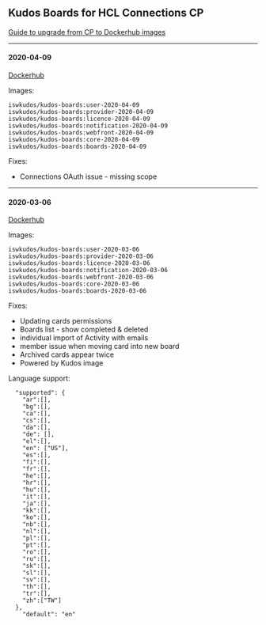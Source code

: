 ## Kudos Boards for HCL Connections CP

[Guide to upgrade from CP to Dockerhub images](https://docs.kudosapps.com/boards/cp/dockerhub/)

<!-- ---

#### 2020-06-04

[Dockerhub](https://hub.docker.com/repository/docker/iswkudos/kudos-boards/tags?page=1&name=2020-06-04)

Images:

```
iswkudos/kudos-boards:user-2020-06-04
iswkudos/kudos-boards:provider-2020-06-04
iswkudos/kudos-boards:licence-2020-06-04
iswkudos/kudos-boards:notification-2020-06-04
iswkudos/kudos-boards:webfront-2020-06-04
iswkudos/kudos-boards:core-2020-06-04
iswkudos/kudos-boards:boards-2020-06-04
```

Please see our [Cloud blog](https://blog.kudosapps.com/weve-got-some-kudos-boards-changes-for-you)

Improvements:

- Loading performance
- Rendering performance
- Reduce size of application
- Node view UI refresh

New Features:

- Card theme from uploaded images
- Preview uploaded files (images, docx, pdf, html etc)
- Todos Overview - [filtering to selected Boards](https://blog.kudosapps.com/part-3-weve-got-some-kudos-boards-changes-for-you)
- Drag and drop Email into Cards (ie from HCL Notes)
- Activity Stream Gadget for Boards - [config updates required](/boards/connections/widgets-on-prem/)
- Multiple Assignment options for Cards

Fixes:

- Email notifications for invited collaborators -->

---

#### 2020-04-09

[Dockerhub](https://hub.docker.com/repository/docker/iswkudos/kudos-boards/tags?page=1&name=2020-04-09)

Images:

```
iswkudos/kudos-boards:user-2020-04-09
iswkudos/kudos-boards:provider-2020-04-09
iswkudos/kudos-boards:licence-2020-04-09
iswkudos/kudos-boards:notification-2020-04-09
iswkudos/kudos-boards:webfront-2020-04-09
iswkudos/kudos-boards:core-2020-04-09
iswkudos/kudos-boards:boards-2020-04-09
```

Fixes:

- Connections OAuth issue - missing scope

---

#### 2020-03-06

[Dockerhub](https://hub.docker.com/repository/docker/iswkudos/kudos-boards/tags?page=1&name=2020-03-06)

Images:

```
iswkudos/kudos-boards:user-2020-03-06
iswkudos/kudos-boards:provider-2020-03-06
iswkudos/kudos-boards:licence-2020-03-06
iswkudos/kudos-boards:notification-2020-03-06
iswkudos/kudos-boards:webfront-2020-03-06
iswkudos/kudos-boards:core-2020-03-06
iswkudos/kudos-boards:boards-2020-03-06
```


Fixes:

- Updating cards permissions
- Boards list - show completed & deleted
- individual import of Activity with emails
- member issue when moving card into new board
- Archived cards appear twice
- Powered by Kudos image
 
Language support:
```
  "supported": {
    "ar":[],
    "bg":[],
    "ca":[],
    "cs":[],
    "da":[],
    "de": [],
    "el":[],
    "en": ["US"],
    "es":[],
    "fi":[],
    "fr":[],
    "he":[],
    "hr":[],
    "hu":[],
    "it":[],
    "ja":[],
    "kk":[],
    "ko":[],
    "nb":[],
    "nl":[],
    "pl":[],
    "pt":[],
    "ro":[],
    "ru":[],
    "sk":[],
    "sl":[],
    "sv":[],
    "th":[],
    "tr":[],
    "zh":["TW"]
  },
    "default": "en"
```
